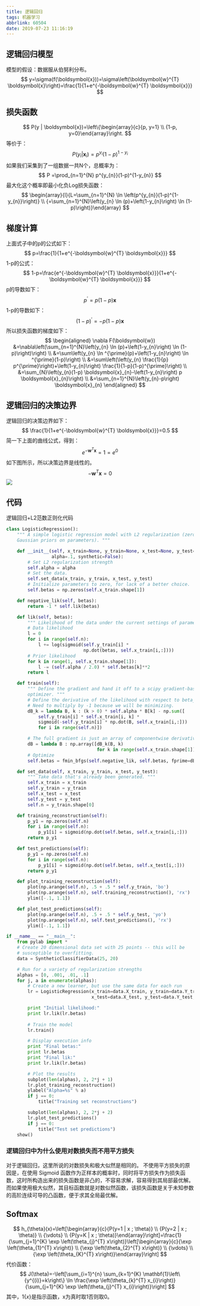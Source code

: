 ```yaml
---
title: 逻辑回归
tags: 机器学习
abbrlink: 60504
date: 2019-07-23 11:16:19
---
```


## 逻辑回归模型
模型的假设：数据服从伯努利分布。
$$
y=\sigma(f(\boldsymbol{x}))=\sigma\left(\boldsymbol{w}^{T} \boldsymbol{x}\right)=\frac{1}{1+e^{-\boldsymbol{w}^{T} \boldsymbol{x}}}
$$
<!--more-->
## 损失函数
$$
P(y | \boldsymbol{x})=\left\{\begin{array}{c}{p, y=1} \\ {1-p, y=0}\end{array}\right.
$$
等价于：
$$
P\left(y_{i} | \boldsymbol{x}_{i}\right)=p^{y_{i}}(1-p)^{1-y_{i}}
$$
如果我们采集到了一组数据一共N个，总概率为：
$$
P =\prod_{n=1}^{N} p^{y_{n}}(1-p)^{1-y_{n}}
$$
最大化这个概率即最小化负Log损失函数：
$$
\begin{array}{l}{L=\sum_{n=1}^{N} \ln \left(p^{y_{n}}(1-p)^{1-y_{n}}\right)} \\ {=\sum_{n=1}^{N}\left(y_{n} \ln (p)+\left(1-y_{n}\right) \ln (1-p)\right)}\end{array}
$$
## 梯度计算
上面式子中的p的公式如下：
$$
p=\frac{1}{1+e^{-\boldsymbol{w}^{T} \boldsymbol{x}}}
$$
1-p的公式：
$$
1-p=\frac{e^{-\boldsymbol{w}^{T} \boldsymbol{x}}}{1+e^{-\boldsymbol{w}^{T} \boldsymbol{x}}}
$$
p的导数如下：
$$
p^{\prime}=p(1-p) \boldsymbol{x}
$$
1-p的导数如下：
$$
(1-p)^{\prime}=-p(1-p) \boldsymbol{x}
$$
所以损失函数的梯度如下：
$$
\begin{aligned} \nabla F(\boldsymbol{w}) &=\nabla\left(\sum_{n=1}^{N}\left(y_{n} \ln (p)+\left(1-y_{n}\right) \ln (1-p)\right)\right) \\ &=\sum\left(y_{n} \ln ^{\prime}(p)+\left(1-y_{n}\right) \ln ^{\prime}(1-p)\right) \\ &=\sum\left(\left(y_{n} \frac{1}{p} p^{\prime}\right)+\left(1-y_{n}\right) \frac{1}{1-p}(1-p)^{\prime}\right) \\ &=\sum_{N}\left(y_{n}(1-p) \boldsymbol{x}_{n}-\left(1-y_{n}\right) p \boldsymbol{x}_{n}\right) \\ &=\sum_{n=1}^{N}\left(y_{n}-p\right) \boldsymbol{x}_{n} \end{aligned}
$$

## 逻辑回归的决策边界
逻辑回归的决策边界如下：
$$
\frac{1}{1+e^{-\boldsymbol{w}^{T} \boldsymbol{x}}}=0.5
$$
简一下上面的曲线公式，得到：
$$
e^{-\boldsymbol{w}^{T} \boldsymbol{x}}=1=e^{0}
$$
如下图所示，所以决策边界是线性的。
$$
-\boldsymbol{w}^{T} \boldsymbol{x}=0
$$
![](https://s2.ax1x.com/2019/07/23/ekKRw4.md.png)


## 代码
逻辑回归+L2范数正则化代码
```python
class LogisticRegression():
    """ A simple logistic regression model with L2 regularization (zero-mean
    Gaussian priors on parameters). """

    def __init__(self, x_train=None, y_train=None, x_test=None, y_test=None,
                 alpha=.1, synthetic=False):
        # Set L2 regularization strength
        self.alpha = alpha
        # Set the data.
        self.set_data(x_train, y_train, x_test, y_test)
        # Initialize parameters to zero, for lack of a better choice.
        self.betas = np.zeros(self.x_train.shape[1])

    def negative_lik(self, betas):
        return -1 * self.lik(betas)

    def lik(self, betas):
        """ Likelihood of the data under the current settings of parameters. """
        # Data likelihood
        l = 0
        for i in range(self.n):
            l += log(sigmoid(self.y_train[i] * 
                             np.dot(betas, self.x_train[i,:])))
        # Prior likelihood
        for k in range(1, self.x_train.shape[1]):
            l -= (self.alpha / 2.0) * self.betas[k]**2
        return l

    def train(self):
        """ Define the gradient and hand it off to a scipy gradient-based
        optimizer. """
        # Define the derivative of the likelihood with respect to beta_k.
        # Need to multiply by -1 because we will be minimizing.
        dB_k = lambda B, k : (k > 0) * self.alpha * B[k] - np.sum([
            self.y_train[i] * self.x_train[i, k] * 
            sigmoid(-self.y_train[i] * np.dot(B, self.x_train[i,:])) 
            for i in range(self.n)])

        # The full gradient is just an array of componentwise derivatives
        dB = lambda B : np.array([dB_k(B, k) 
                                  for k in range(self.x_train.shape[1])])
        # Optimize
        self.betas = fmin_bfgs(self.negative_lik, self.betas, fprime=dB)

    def set_data(self, x_train, y_train, x_test, y_test):
        """ Take data that's already been generated. """
        self.x_train = x_train
        self.y_train = y_train
        self.x_test = x_test
        self.y_test = y_test
        self.n = y_train.shape[0]

    def training_reconstruction(self):
        p_y1 = np.zeros(self.n)
        for i in range(self.n):
            p_y1[i] = sigmoid(np.dot(self.betas, self.x_train[i,:]))
        return p_y1

    def test_predictions(self):
        p_y1 = np.zeros(self.n)
        for i in range(self.n):
            p_y1[i] = sigmoid(np.dot(self.betas, self.x_test[i,:]))
        return p_y1

    def plot_training_reconstruction(self):
        plot(np.arange(self.n), .5 + .5 * self.y_train, 'bo')
        plot(np.arange(self.n), self.training_reconstruction(), 'rx')
        ylim([-.1, 1.1])

    def plot_test_predictions(self):
        plot(np.arange(self.n), .5 + .5 * self.y_test, 'yo')
        plot(np.arange(self.n), self.test_predictions(), 'rx')
        ylim([-.1, 1.1])

if __name__ == "__main__":
    from pylab import *
    # Create 20 dimensional data set with 25 points -- this will be
    # susceptible to overfitting.
    data = SyntheticClassifierData(25, 20)

    # Run for a variety of regularization strengths
    alphas = [0, .001, .01, .1]
    for j, a in enumerate(alphas):
        # Create a new learner, but use the same data for each run
        lr = LogisticRegression(x_train=data.X_train, y_train=data.Y_train,
                                x_test=data.X_test, y_test=data.Y_test, alpha=a)

        print "Initial likelihood:"
        print lr.lik(lr.betas)
        
        # Train the model
        lr.train()

        # Display execution info
        print "Final betas:"
        print lr.betas
        print "Final lik:"
        print lr.lik(lr.betas)

        # Plot the results
        subplot(len(alphas), 2, 2*j + 1)
        lr.plot_training_reconstruction()
        ylabel("Alpha=%s" % a)
        if j == 0:
            title("Training set reconstructions")

        subplot(len(alphas), 2, 2*j + 2)
        lr.plot_test_predictions()
        if j == 0:
            title("Test set predictions")
    show()
```

### 逻辑回归中为什么使用对数损失而不用平方损失
对于逻辑回归，这里所说的对数损失和极大似然是相同的。 不使用平方损失的原因是，在使用 Sigmoid 函数作为正样本的概率时，同时将平方损失作为损失函数，这时所构造出来的损失函数是非凸的，不容易求解，容易得到其局部最优解。 而如果使用极大似然，其目标函数就是对数似然函数，该损失函数是关于未知参数的高阶连续可导的凸函数，便于求其全局最优解。

## Softmax
$$
h_{\theta}(x)=\left[\begin{array}{c}{P(y=1 | x ; \theta)} \\ {P(y=2 | x ; \theta)} \\ {\vdots} \\ {P(y=K | x ; \theta)}\end{array}\right]=\frac{1}{\sum_{j=1}^{K} \exp \left(\theta_{j}^{T} x\right)}\left[\begin{array}{c}{\exp \left(\theta_{1}^{T} x\right)} \\ {\exp \left(\theta_{2}^{T} x\right)} \\ {\vdots} \\ {\exp \left(\theta_{K}^{T} x\right)}\end{array}\right]
$$
代价函数：
$$
J(\theta)=-\left[\sum_{i=1}^{n} \sum_{k=1}^{K} \mathbf{1}\left\{y^{(i)}=k\right\} \ln \frac{\exp \left(\theta_{k}^{T} x_{i}\right)}{\sum_{j=1}^{K} \exp \left(\theta_{j}^{T} x_{i}\right)}\right]
$$
其中，1$\{x\}$是指示函数，x为真时取1否则取0。


